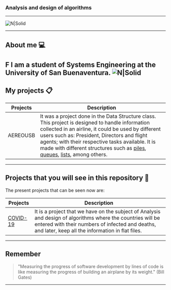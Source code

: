 ### Analysis and design of algorithms

---
![N|Solid](https://www.usbbog.edu.co/matlab/images/logo_acreditacion.png)

---

## About me 💻
F
I am a student of Systems Engineering at the University of San Buenaventura.
![N|Solid](https://i.pinimg.com/originals/e4/26/70/e426702edf874b181aced1e2fa5c6cde.gif)
---

## My projects 📋
| Projects | Description |
| --- | --- |
| AEREOUSB | It was a project done in the Data Structure class. This project is designed to handle information collected in an airline, it could be used by different users such as: President, Directors and flight agents; with their respective tasks available. It is made with different structures such as [piles](https://www.ciberaula.com/cursos/java/pilas_java.php), [queues](https://www.ciberaula.com/cursos/java/colas_java.php), [lists](https://www.ciberaula.com/cursos/java/listas_java.php), among others. |
---

## Projects that you will see in this repository 👀
The present projects that can be seen now are:

| Projects | Description |
| --- | --- |
| [COVID-19](https://gisanddata.maps.arcgis.com/apps/opsdashboard/index.html#/bda7594740fd40299423467b48e9ecf6) | It is a project that we have on the subject of Analysis and design of algorithms where the countries will be entered with their numbers of infected and deaths, and later, keep all the information in flat files. |
---

## Remember

> "Measuring the progress of software development by lines of code is like measuring the progress of building an airplane by its weight." (Bill Gates)
---
